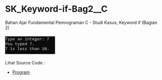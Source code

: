 # SK_Keyword-if-Bag2__C
Bahan Ajar Fundamental Pemrograman C - Studi Kasus; Keyword if (Bagian 2)<br><br>
<img src="https://github.com/RizkyKhapidsyah/SK_Keyword-if-Bag2__C/blob/master/result/001.PNG"><br><br>
Lihat Source Code : <br>
- <a href="https://github.com/RizkyKhapidsyah/SK_Keyword-if-Bag2__C/blob/master/Source.c">Program</a>
